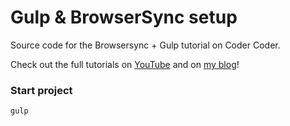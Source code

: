 # Gulp & BrowserSync setup

Source code for the Browsersync + Gulp tutorial on Coder Coder.

Check out the full tutorials on [YouTube](https://youtu.be/q0E1hbcj-NI) and on [my blog](https://coder-coder.com/quick-guide-to-browsersync-gulp-4/)!

### Start project
```bash
gulp
```